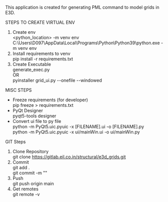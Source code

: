 This application is created for generating PML command to model grids in E3D.


STEPS TO CREATE VIRTUAL ENV
1. Create env   <br>
    <python_location> -m venv env   <br>
    C:\Users\D097\AppData\Local\Programs\Python\Python39\python.exe -m venv env     
2. Install requirements to venv     <br>
    pip install -r requirements.txt
3. Create Executable    <br>
    generate_exec.py    <br>
    OR                  <br>
    pyinstaller grid_ui.py --onefile --windowed     <br>

MISC STEPS      
* Freeze requirements (for developer)   <br>
    pip freeze > requirements.txt       
* PyQt Designer                         <br>
    pyqt5-tools designer
* Convert ui file to py file            <br>
    python -m PyQt5.uic.pyuic -x [FILENAME].ui -o [FILENAME].py     <br>
    python -m PyQt5.uic.pyuic -x ui/mainWin.ui -o ui/mainWin.py

GIT Steps
1. Clone Repository     <br>
    git clone https://gitlab.eil.co.in/structural/e3d_grids.git
2. Commit               <br>
    git add .           <br>
    git commit -m "<message>"       <br>
3. Push                 <br>
    git push origin main
4. Get remotes          <br>
    git remote -v
